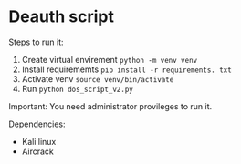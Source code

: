 # Deauth script

Steps to run it:

1) Create virtual envirement `python -m venv venv`
2) Install requirememts `pip install -r requirements. txt `
3) Activate venv `source venv/bin/activate`
4) Run `python dos_script_v2.py`

Important: You need administrator provileges to run it.

Dependencies: 

* Kali linux
* Aircrack
